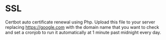 # SSL
Certbot auto certificate renewal using Php.
Upload this file to your server replacing https://google.com with the domain name that you want to check and set a cronjob to run it automatically at 1 minute past midnight every day.
